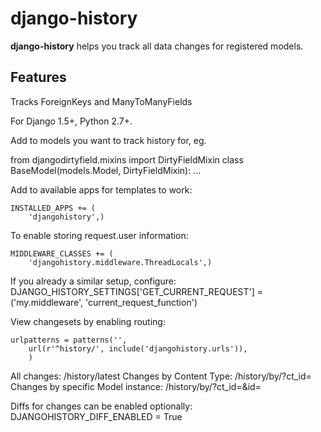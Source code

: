 django-history
==============

**django-history** helps you track all data changes for registered models.

Features
--------
Tracks ForeignKeys and ManyToManyFields

For Django 1.5+, Python 2.7+.

Add to models you want to track history for, eg.

from djangodirtyfield.mixins import DirtyFieldMixin
class BaseModel(models.Model, DirtyFieldMixin):
 ...

Add to available apps for templates to work:
```
INSTALLED_APPS += (
    'djangohistory',)
```

To enable storing request.user information:
```
MIDDLEWARE_CLASSES += (
    'djangohistory.middleware.ThreadLocals',)
```
If you already a similar setup, configure:
DJANGO_HISTORY_SETTINGS['GET_CURRENT_REQUEST'] = ('my.middleware', 'current_request_function')

View changesets by enabling routing:

```
urlpatterns = patterns('',
    url(r'^history/', include('djangohistory.urls')),
    )
```

All changes: /history/latest
Changes by Content Type: /history/by/?ct_id=
Changes by specific Model instance: /history/by/?ct_id=&id=


Diffs for changes can be enabled optionally:
DJANGOHISTORY_DIFF_ENABLED = True

